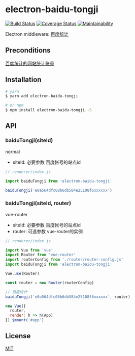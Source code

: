 # electron-baidu-tongji

[![Build Status][travis-image]][travis-url]
[![Coverage Status][coveralls-image]][coveralls-url]
[![Maintainability][codeclimate-image]][codeclimate-url]

Electron middleware: [百度统计](https://tongji.baidu.com/)

## Preconditions
  [百度统计的网站统计账号](https://tongji.baidu.com/web/homepage/index)

## Installation

``` bash
# yarn
$ yarn add electron-baidu-tongji

# or npm
$ npm install electron-baidu-tongji -S

```

## API

### baiduTongji(siteId)

normal
- siteId: 必要参数 百度帐号的站点id

``` javascript
// renderer/index.js

import baiduTongji from 'electron-baidu-tongji'

baiduTongji('e0a564dfc08b6db584e25108f6xxxxxx')

```

### baiduTongji(siteId, router)

vue-router
- siteId: 必要参数 百度帐号的站点id
- router: 可选参数 vue-router的实例

``` javascript
// renderer/index.js

import Vue from 'vue'
import Router from 'vue-router'
import routerConfig from './router/router-config.js'
import baiduTongji from 'electron-baidu-tongji'

Vue.use(Router)

const router = new Router(routerConfig)

// 百度统计
baiduTongji('e0a564dfc08b6db584e25108f6xxxxxx', router)

new Vue({
  router,
  render: h => h(App)
}).$mount('#app')

```

## License

  [MIT](https://github.com/joehecn/electron-baidu-tongji/blob/master/LICENSE)

[travis-image]: https://travis-ci.org/joehecn/electron-baidu-tongji.svg?branch=master
[travis-url]: https://travis-ci.org/joehecn/electron-baidu-tongji
[coveralls-image]: https://coveralls.io/repos/github/joehecn/electron-baidu-tongji/badge.svg?branch=master
[coveralls-url]: https://coveralls.io/github/joehecn/electron-baidu-tongji?branch=master
[codeclimate-image]: https://api.codeclimate.com/v1/badges/883cb85664346421241c/maintainability
[codeclimate-url]: https://codeclimate.com/github/joehecn/electron-baidu-tongji/maintainability

